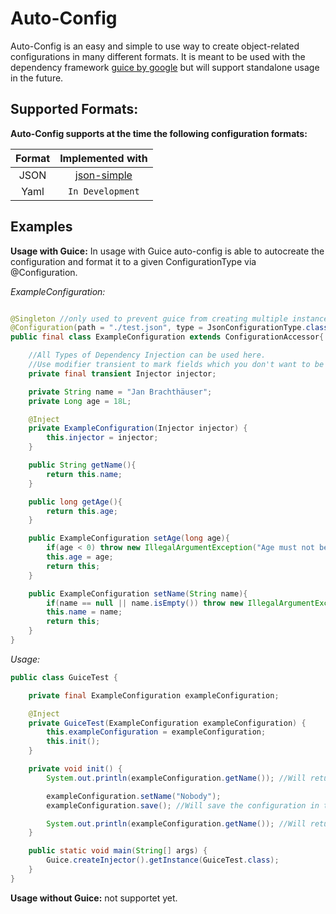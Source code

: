# Auto-Config

Auto-Config is an easy and simple to use way to create object-related configurations in many different formats.
It is meant to be used with the dependency framework [guice by google](https://github.com/google/guice) 
but will support standalone usage in the future.

## Supported Formats:
**Auto-Config supports at the time the following configuration formats:**

|Format|Implemented with|
|:----:|:--------------:|
|JSON|[json-simple](https://github.com/fangyidong/json-simple)|
|Yaml|`In Development`|

## Examples
**Usage with Guice:**
In usage with Guice auto-config is able to autocreate the configuration and format it to a given ConfigurationType
via @Configuration. 

*ExampleConfiguration:*
```java

@Singleton //only used to prevent guice from creating multiple instances
@Configuration(path = "./test.json", type = JsonConfigurationType.class)
public final class ExampleConfiguration extends ConfigurationAccessor{

	//All Types of Dependency Injection can be used here.
	//Use modifier transient to mark fields which you don't want to be serialized.
	private final transient Injector injector; 

	private String name = "Jan Brachthäuser";
	private Long age = 18L;

	@Inject
	private ExampleConfiguration(Injector injector) {
		this.injector = injector;
	}

	public String getName(){
		return this.name;
	}

	public long getAge(){
		return this.age;
	}

	public ExampleConfiguration setAge(long age){
		if(age < 0) throw new IllegalArgumentException("Age must not be < 0.");
		this.age = age;
		return this;
	}

	public ExampleConfiguration setName(String name){
		if(name == null || name.isEmpty()) throw new IllegalArgumentException("Name must not be empty.");
		this.name = name;
		return this;
	}
}
```
*Usage:*
```java
public class GuiceTest {

	private final ExampleConfiguration exampleConfiguration;

	@Inject
	private GuiceTest(ExampleConfiguration exampleConfiguration) {
		this.exampleConfiguration = exampleConfiguration;
		this.init();
	}

	private void init() {
		System.out.println(exampleConfiguration.getName()); //Will return 'Jan Brachthäuser' by default.

		exampleConfiguration.setName("Nobody");
		exampleConfiguration.save(); //Will save the configuration in the given format to the file specified in @Configuration.

		System.out.println(exampleConfiguration.getName()); //Will return 'Nobody' now.
	}

	public static void main(String[] args) {
		Guice.createInjector().getInstance(GuiceTest.class);
	}
}
```

**Usage without Guice:**
not supportet yet.
